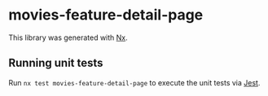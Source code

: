 # movies-feature-detail-page

This library was generated with [Nx](https://nx.dev).

## Running unit tests

Run `nx test movies-feature-detail-page` to execute the unit tests via [Jest](https://jestjs.io).
